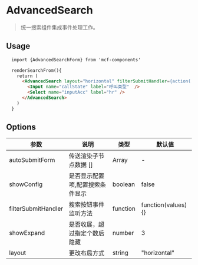# AdvancedSearch
> 统一搜索组件集成事件处理工作。

## Usage
>
```html
  import {AdvancedSearchForm} from 'mcf-components'

  renderSearchFrom(){
    return (
      <AdvancedSearch layout="horizontal" filterSubmitHandler={action('button-click')}>
        <Input name="callState" label="呼叫类型"  />
        <Select name="inputAcc" label="hr" />
      </AdvancedSearch>
    )
  }
```


## Options

| 参数 | 说明 | 类型 | 默认值 |
| - | - | - | - |
| autoSubmitForm | 传送渲染子节点数据 [] | Array  | -  |
| showConfig | 是否显示配置项,配置搜索条件显示 | boolean | false |
| filterSubmitHandler | 搜索按钮事件监听方法  | function  | function(values) {} |
| showExpand | 是否收展，超过指定个数后隐藏  | number  | 3 |
| layout | 更改布局方式 | string | "horizontal" |
